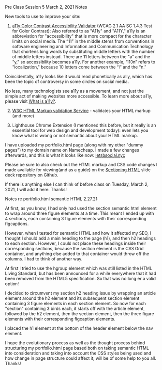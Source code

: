 Pre Class Session 5 March 2, 2021  Notes 

New tools to use to improve your site:

1. [a11y Color Contrast Accessibility Validator](https://color.a11y.com/Contrast/) (WCAG 2.1 AA SC 1.4.3 Test for Color Contrast): Also referred to as "A11y" and "A11Y," a11y is an abbreviation for "accessibility" that is more compact for the character limits on social media. The “11” in the middle stems from conventions in software engineering and Information and Communication Technology that shortens long words by substituting middle letters with the number of middle letters instead. There are 11 letters between the "a" and the "y," so accessibility becomes a11y. For another example, “l10n” refers to "localization," because 10 letters come between the “l” and the “n.”

Coincidentally, a11y looks like it would read phonetically as ally, which has been the topic of controversy in some circles on social media.

No less, many technologists see a11y as a movement, and not just the simple act of making websites more accessible. To learn more about a11y, please visit [What is a11y?](https://www.boia.org/blog/what-is-a11y#:~:text=May%204%2C%202017,character%20limits%20on%20social%20media.).

2. [W3C HTML Markup validation Service](https://validator.w3.org/#validate_by_uri+with_options) - validates your HTML markup (and more)

3. Lighthouse Chrome Extension (I mentioned this before, but it really is an essential tool for web design and development today): even lets you know what is wrong or not semantic about your HTML markup.

I have uploaded my portfolio.html page (along with my other "dummy pages") to my domain name on Namecheap. I made a few changes afterwards, and this is what it looks like now: [letsbsocial.nyc](https://www.letsbsocial.nyc/portfolio.html)

Please be sure to also check out the HTML markup and CSS code changes I made available for viewing(and as a guide) on the [Sectioning HTML](https://github.com/interglobalmedia/sectioning-html) slide deck repository on Github.

If there is anything else I can think of before class on Tuesday, March 2, 2021, I will add it here. Thanks!

Notes  re portfolio.html semantic HTML  2.27.21: 

At first, as you know, I had only had used the section semantic html element to wrap around three figure elements at a time. This meant I ended up with 4 sections, each containing 3 figure elements with their corresponding figcaptions.

However, when I tested for semantic HTML and how it affected my SEO, I thought I should add a main heading to the page (h1), and then h2 headings to each section. However, I could not place these headings inside their corresponding sections, because the section element is the CSS Grid container, and anything else added to that container would throw off the columns. I had to think of another way.

At first I tried to use the hgroup element which was still listed in the HTML Living Standard, but has been announced for a while everywhere that it had been removed from the HTML5 specification. So that was no long er a valid option!

I decided to circumvent my section h2 heading issue by wrapping an article element around the h2 element and its subsequent section element containing 3 figure elements in each section element. So now for each "section" containing 3 birds each, it starts off with the article element, followed by the h2 element, then the section element, then the three figure elements with their corresponding figcaption elements.

I placed the h1 element at the bottom of the header element below the nav element.

I hope the evolutionary process as well as the thought process behind structuring my portfolio.html page based both on taking semantic HTML into consideration and taking into account the CSS styles being used and how change in page structure could affect it, will be of some help to you all. Thanks!